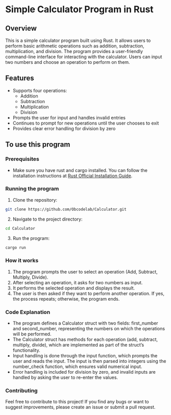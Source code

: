 # Simple Calculator Program in Rust

## Overview

This is a simple calculator program built using Rust. It allows users to perform basic arithmetic operations such as addition, subtraction, multiplication, and division. The program provides a user-friendly command-line interface for interacting with the calculator. Users can input two numbers and choose an operation to perform on them.

## Features

- Supports four operations:
  - Addition
  - Subtraction
  - Multiplication
  - Division
- Prompts the user for input and handles invalid entries
- Continues to prompt for new operations until the user chooses to exit
- Provides clear error handling for division by zero

## To use this program

### Prerequisites

- Make sure you have rust and cargo installed. You can follow the installation instructions at [Rust Official Installation Guide](https://www.rust-lang.org/tools/install).

### Running the program

1. Clone the repository:

```sh
git clone https://github.com/Obcodelab/Calculator.git
```

2. Navigate to the project directory:

```sh
cd Calculator
```

3. Run the program:

```sh
cargo run
```

### How it works

1. The program prompts the user to select an operation (Add, Subtract, Multiply, Divide).
2. After selecting an operation, it asks for two numbers as input.
3. It performs the selected operation and displays the result.
4. The user is then asked if they want to perform another operation. If yes, the process repeats; otherwise, the program ends.

### Code Explanation

- The program defines a Calculator struct with two fields: first_number and second_number, representing the numbers on which the operations will be performed.
- The Calculator struct has methods for each operation (add, subtract, multiply, divide), which are implemented as part of the struct’s functionality.
- Input handling is done through the input function, which prompts the user and reads the input. The input is then parsed into integers using the number_check function, which ensures valid numerical input.
- Error handling is included for division by zero, and invalid inputs are handled by asking the user to re-enter the values.

### Contributing

Feel free to contribute to this project! If you find any bugs or want to suggest improvements, please create an issue or submit a pull request.
